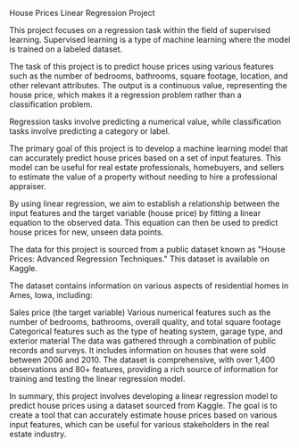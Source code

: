 House Prices Linear Regression Project

This project focuses on a regression task within the field of supervised learning. Supervised learning is a type of machine learning where the model is trained on a labeled dataset.

The task of this project is to predict house prices using various features such as the number of bedrooms, bathrooms, square footage, location, and other relevant attributes. The output is a continuous value, representing the house price, which makes it a regression problem rather than a classification problem.

Regression tasks involve predicting a numerical value, while classification tasks involve predicting a category or label.

The primary goal of this project is to develop a machine learning model that can accurately predict house prices based on a set of input features. This model can be useful for real estate professionals, homebuyers, and sellers to estimate the value of a property without needing to hire a professional appraiser.

By using linear regression, we aim to establish a relationship between the input features and the target variable (house price) by fitting a linear equation to the observed data. This equation can then be used to predict house prices for new, unseen data points.

The data for this project is sourced from a public dataset known as "House Prices: Advanced Regression Techniques." This dataset is available on Kaggle.

The dataset contains information on various aspects of residential homes in Ames, Iowa, including:

Sales price (the target variable) Various numerical features such as the number of bedrooms, bathrooms, overall quality, and total square footage Categorical features such as the type of heating system, garage type, and exterior material The data was gathered through a combination of public records and surveys. It includes information on houses that were sold between 2006 and 2010. The dataset is comprehensive, with over 1,400 observations and 80+ features, providing a rich source of information for training and testing the linear regression model.

In summary, this project involves developing a linear regression model to predict house prices using a dataset sourced from Kaggle. The goal is to create a tool that can accurately estimate house prices based on various input features, which can be useful for various stakeholders in the real estate industry.
